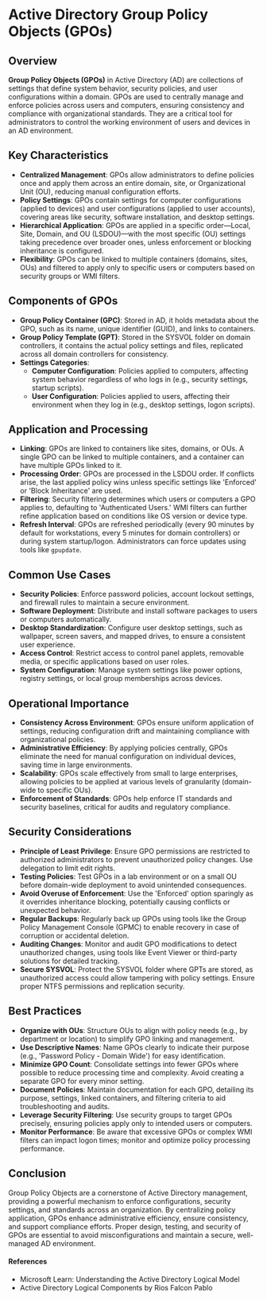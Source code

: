 # Active Directory Group Policy Objects (GPOs)

## Overview

**Group Policy Objects (GPOs)** in Active Directory (AD) are collections of settings that define system behavior, security policies, and user configurations within a domain. GPOs are used to centrally manage and enforce policies across users and computers, ensuring consistency and compliance with organizational standards. They are a critical tool for administrators to control the working environment of users and devices in an AD environment.

## Key Characteristics

- **Centralized Management**: GPOs allow administrators to define policies once and apply them across an entire domain, site, or Organizational Unit (OU), reducing manual configuration efforts.
- **Policy Settings**: GPOs contain settings for computer configurations (applied to devices) and user configurations (applied to user accounts), covering areas like security, software installation, and desktop settings.
- **Hierarchical Application**: GPOs are applied in a specific order—Local, Site, Domain, and OU (LSDOU)—with the most specific (OU) settings taking precedence over broader ones, unless enforcement or blocking inheritance is configured.
- **Flexibility**: GPOs can be linked to multiple containers (domains, sites, OUs) and filtered to apply only to specific users or computers based on security groups or WMI filters.

## Components of GPOs

- **Group Policy Container (GPC)**: Stored in AD, it holds metadata about the GPO, such as its name, unique identifier (GUID), and links to containers.
- **Group Policy Template (GPT)**: Stored in the SYSVOL folder on domain controllers, it contains the actual policy settings and files, replicated across all domain controllers for consistency.
- **Settings Categories**:
  - **Computer Configuration**: Policies applied to computers, affecting system behavior regardless of who logs in (e.g., security settings, startup scripts).
  - **User Configuration**: Policies applied to users, affecting their environment when they log in (e.g., desktop settings, logon scripts).

## Application and Processing

- **Linking**: GPOs are linked to containers like sites, domains, or OUs. A single GPO can be linked to multiple containers, and a container can have multiple GPOs linked to it.
- **Processing Order**: GPOs are processed in the LSDOU order. If conflicts arise, the last applied policy wins unless specific settings like 'Enforced' or 'Block Inheritance' are used.
- **Filtering**: Security filtering determines which users or computers a GPO applies to, defaulting to 'Authenticated Users.' WMI filters can further refine application based on conditions like OS version or device type.
- **Refresh Interval**: GPOs are refreshed periodically (every 90 minutes by default for workstations, every 5 minutes for domain controllers) or during system startup/logon. Administrators can force updates using tools like `gpupdate`.

## Common Use Cases

- **Security Policies**: Enforce password policies, account lockout settings, and firewall rules to maintain a secure environment.
- **Software Deployment**: Distribute and install software packages to users or computers automatically.
- **Desktop Standardization**: Configure user desktop settings, such as wallpaper, screen savers, and mapped drives, to ensure a consistent user experience.
- **Access Control**: Restrict access to control panel applets, removable media, or specific applications based on user roles.
- **System Configuration**: Manage system settings like power options, registry settings, or local group memberships across devices.

## Operational Importance

- **Consistency Across Environment**: GPOs ensure uniform application of settings, reducing configuration drift and maintaining compliance with organizational policies.
- **Administrative Efficiency**: By applying policies centrally, GPOs eliminate the need for manual configuration on individual devices, saving time in large environments.
- **Scalability**: GPOs scale effectively from small to large enterprises, allowing policies to be applied at various levels of granularity (domain-wide to specific OUs).
- **Enforcement of Standards**: GPOs help enforce IT standards and security baselines, critical for audits and regulatory compliance.

## Security Considerations

- **Principle of Least Privilege**: Ensure GPO permissions are restricted to authorized administrators to prevent unauthorized policy changes. Use delegation to limit edit rights.
- **Testing Policies**: Test GPOs in a lab environment or on a small OU before domain-wide deployment to avoid unintended consequences.
- **Avoid Overuse of Enforcement**: Use the 'Enforced' option sparingly as it overrides inheritance blocking, potentially causing conflicts or unexpected behavior.
- **Regular Backups**: Regularly back up GPOs using tools like the Group Policy Management Console (GPMC) to enable recovery in case of corruption or accidental deletion.
- **Auditing Changes**: Monitor and audit GPO modifications to detect unauthorized changes, using tools like Event Viewer or third-party solutions for detailed tracking.
- **Secure SYSVOL**: Protect the SYSVOL folder where GPTs are stored, as unauthorized access could allow tampering with policy settings. Ensure proper NTFS permissions and replication security.

## Best Practices

- **Organize with OUs**: Structure OUs to align with policy needs (e.g., by department or location) to simplify GPO linking and management.
- **Use Descriptive Names**: Name GPOs clearly to indicate their purpose (e.g., 'Password Policy - Domain Wide') for easy identification.
- **Minimize GPO Count**: Consolidate settings into fewer GPOs where possible to reduce processing time and complexity. Avoid creating a separate GPO for every minor setting.
- **Document Policies**: Maintain documentation for each GPO, detailing its purpose, settings, linked containers, and filtering criteria to aid troubleshooting and audits.
- **Leverage Security Filtering**: Use security groups to target GPOs precisely, ensuring policies apply only to intended users or computers.
- **Monitor Performance**: Be aware that excessive GPOs or complex WMI filters can impact logon times; monitor and optimize policy processing performance.

## Conclusion

Group Policy Objects are a cornerstone of Active Directory management, providing a powerful mechanism to enforce configurations, security settings, and standards across an organization. By centralizing policy application, GPOs enhance administrative efficiency, ensure consistency, and support compliance efforts. Proper design, testing, and security of GPOs are essential to avoid misconfigurations and maintain a secure, well-managed AD environment.

#### References
- Microsoft Learn: Understanding the Active Directory Logical Model
- Active Directory Logical Components by Rios Falcon Pablo